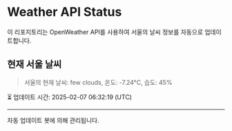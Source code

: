 
# Weather API Status

이 리포지토리는 OpenWeather API를 사용하여 서울의 날씨 정보를 자동으로 업데이트합니다.

## 현재 서울 날씨
> 서울의 현재 날씨: few clouds, 온도: -7.24°C, 습도: 45%

⏳ 업데이트 시간: 2025-02-07 06:32:19 (UTC)

---
자동 업데이트 봇에 의해 관리됩니다.
